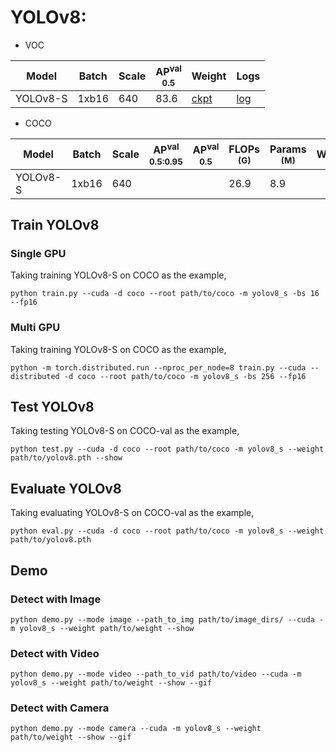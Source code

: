 # YOLOv8:

- VOC

|     Model   | Batch | Scale | AP<sup>val<br>0.5 | Weight |  Logs  |
|-------------|-------|-------|-------------------|--------|--------|
| YOLOv8-S    | 1xb16 |  640  |      83.6     | [ckpt](https://github.com/yjh0410/YOLO-Tutorial-v5/releases/download/yolo_tutorial_ckpt/yolov8_s_voc.pth) | [log](https://github.com/yjh0410/YOLO-Tutorial-v5/releases/download/yolo_tutorial_ckpt/YOLOv8-S-VOC.txt) |

- COCO

|    Model    | Batch | Scale | AP<sup>val<br>0.5:0.95 | AP<sup>val<br>0.5 | FLOPs<br><sup>(G) | Params<br><sup>(M) | Weight |  Logs  |
|-------------|-------|-------|------------------------|-------------------|-------------------|--------------------|--------|--------|
| YOLOv8-S    | 1xb16 |  640  |                    |               |   26.9            |   8.9             |  |  |



## Train YOLOv8
### Single GPU
Taking training YOLOv8-S on COCO as the example,
```Shell
python train.py --cuda -d coco --root path/to/coco -m yolov8_s -bs 16 --fp16 
```

### Multi GPU
Taking training YOLOv8-S on COCO as the example,
```Shell
python -m torch.distributed.run --nproc_per_node=8 train.py --cuda --distributed -d coco --root path/to/coco -m yolov8_s -bs 256 --fp16 
```

## Test YOLOv8
Taking testing YOLOv8-S on COCO-val as the example,
```Shell
python test.py --cuda -d coco --root path/to/coco -m yolov8_s --weight path/to/yolov8.pth --show 
```

## Evaluate YOLOv8
Taking evaluating YOLOv8-S on COCO-val as the example,
```Shell
python eval.py --cuda -d coco --root path/to/coco -m yolov8_s --weight path/to/yolov8.pth 
```

## Demo
### Detect with Image
```Shell
python demo.py --mode image --path_to_img path/to/image_dirs/ --cuda -m yolov8_s --weight path/to/weight --show
```

### Detect with Video
```Shell
python demo.py --mode video --path_to_vid path/to/video --cuda -m yolov8_s --weight path/to/weight --show --gif
```

### Detect with Camera
```Shell
python demo.py --mode camera --cuda -m yolov8_s --weight path/to/weight --show --gif
```
